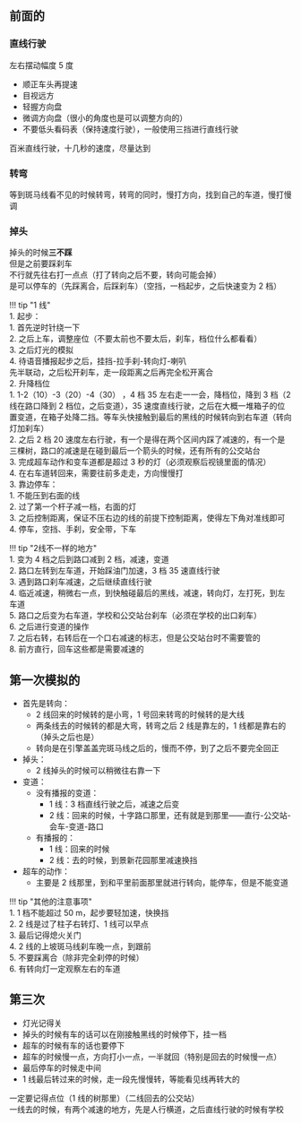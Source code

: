 ## 前面的
### 直线行驶  
左右摆动幅度 5 度  

- 顺正车头再提速
- 目视远方
- 轻握方向盘
- 微调方向盘（很小的角度也是可以调整方向的）
- 不要低头看码表（保持速度行驶），一般使用三挡进行直线行驶

百米直线行驶，十几秒的速度，尽量达到

### 转弯  
等到斑马线看不见的时候转弯，转弯的同时，慢打方向，找到自己的车道，慢打慢调  

### 掉头  
掉头的时候**三不踩**  
但是之前要踩刹车  
不行就先往右打一点点（打了转向之后不要，转向可能会掉）  
是可以停车的（先踩离合，后踩刹车）（空挡，一档起步，之后快速变为 2 档）  

!!! tip "1 线"    
    1. 起步：  
        1. 首先逆时针绕一下  
        2. 之后上车，调整座位（不要太前也不要太后，刹车，档位什么都看看）  
        3. 之后灯光的模拟  
        4. 待语音播报起步之后，挂挡-拉手刹-转向灯-喇叭  
            先半联动，之后松开刹车，走一段距离之后再完全松开离合  
    2. 升降档位  
        1. 1-2（10）-3（20）-4（30） ，4 档 35 左右走一一会，降档位，降到 3 档（2线在路口降到 2 档位，之后变道），35 速度直线行驶，之后在大概一堆箱子的位置变道，在箱子处降二挡。等车头快接触到最后的黑线的时候转向到右车道（转向灯加刹车）  
        2. 之后 2 档 20 速度左右行驶，有一个是得在两个区间内踩了减速的，有一个是三棵树，路口的减速是在碰到最后一个箭头的时候，还有所有的公交站台  
        3. 完成超车动作和变车道都是超过 3 秒的灯（必须观察后视镜里面的情况）  
        4. 在右车道转回来，需要往前多走走，方向慢慢打  
    3. 靠边停车：  
        1. 不能压到右面的线  
        2. 过了第一个杆子减一档，右面的灯  
        3. 之后控制距离，保证不压右边的线的前提下控制距离，使得左下角对准线即可  
        4. 停车，空挡、手刹，安全带，下车

!!! tip "2线不一样的地方"  
    1. 变为 4 档之后到路口减到 2 档，减速，变道  
    2. 路口左转到左车道，开始踩油门加速，3 档 35 速直线行驶  
    3. 遇到路口刹车减速，之后继续直线行驶  
    4. 临近减速，稍微右一点，到快触碰最后的黑线，减速，转向灯，左打死，到左车道  
    5. 路口之后变为右车道，学校和公交站台刹车（必须在学校的出口刹车）  
    6. 之后进行变道的操作  
    7. 之后右转，右转后在一个口右减速的标志，但是公交站台时不需要管的  
    8. 前方直行，回车这些都是需要减速的

## 第一次模拟的  

- 首先是转向：
    - 2 线回来的时候转的是小弯，1 号回来转弯的时候转的是大线
    - 两条线去的时候转的都是大弯，转弯之后 2 线是靠左的，1 线都是靠右的（掉头之后也是）
    - 转向是在引擎盖盖完斑马线之后的，慢而不停，到了之后不要完全回正
- 掉头：
    - 2 线掉头的时候可以稍微往右靠一下
- 变道：
    - 没有播报的变道：
        - 1 线：3 档直线行驶之后，减速之后变
        - 2 线：回来的时候，十字路口那里，还有就是到那里——直行-公交站-会车-变道-路口
    - 有播报的：
        - 1 线：回来的时候
        - 2 线：去的时候，到景新花园那里减速换挡
- 超车的动作：
    - 主要是 2 线那里，到和平里前面那里就进行转向，能停车，但是不能变道

!!! tip "其他的注意事项"  
    1. 1 档不能超过 50 m，起步要轻加速，快换挡  
    2. 2 线是过了柱子右转灯、1 线可以早点  
    3. 最后记得熄火关门  
    4. 2 线的上坡斑马线刹车晚一点，到跟前  
    5. 不要踩离合（除非完全刹停的时候）  
    6. 有转向灯一定观察左右的车道

## 第三次  
- 灯光记得关
- 掉头的时候有车的话可以在刚接触黑线的时候停下，挂一档
- 超车的时候有车的话也要停下
- 超车的时候慢一点，方向打小一点，一半就回（特别是回去的时候慢一点）
- 最后停车的时候走中间
- 1 线最后转过来的时候，走一段先慢慢转，等能看见线再转大的

一定要记得点位（1 线的树那里）（二线回去的公交站）  
一线去的时候，有两个减速的地方，先是人行横道，之后直线行驶的时候有学校  

